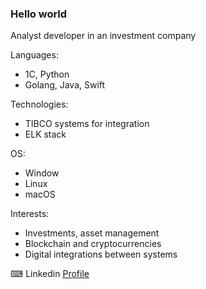 ### Hello world

Analyst developer in an investment company

Languages:
+ 1C, Python
+ Golang, Java, Swift

Technologies:
+ TIBCO systems for integration
+ ELK stack

OS:
+ Window
+ Linux
+ macOS

Interests:
+ Investments, asset management
+ Blockchain and cryptocurrencies
+ Digital integrations between systems

⌨ Linkedin [Profile](https://www.linkedin.com/in/max-pazhukov-5909b774/)
